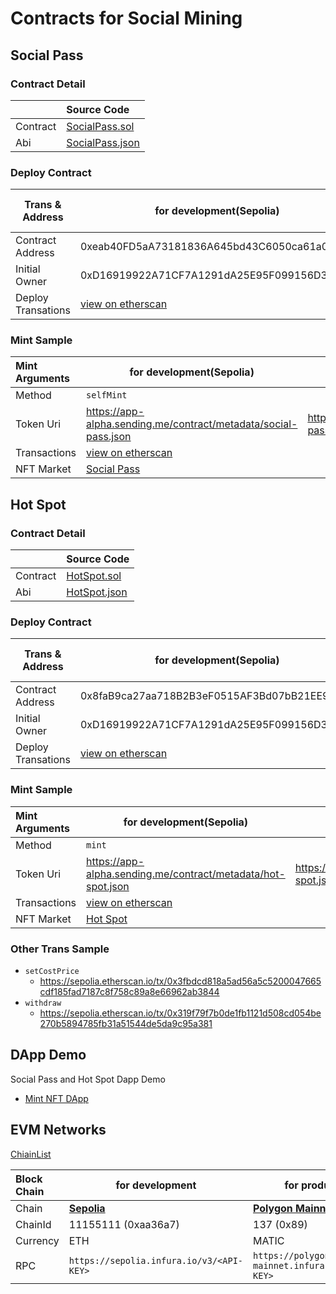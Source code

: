 # Contracts for Social Mining

## Social Pass

### Contract Detail


|          | Source Code                                  |
| :--------- | :--------------------------------------------- |
| Contract | [SocialPass.sol](./contracts/SocialPass.sol) |
| Abi      | [SocialPass.json](./abi/SocialPass.json)     |

### Deploy Contract


| Trans & Address    | for development(Sepolia)                                                                                                | for production(Polygon Mainnet) |
| -------------------- | ------------------------------------------------------------------------------------------------------------------------- | --------------------------------- |
| Contract Address   | 0xeab40FD5aA73181836A645bd43C6050ca61a07d2                                                                              | TODO                            |
| Initial Owner      | 0xD16919922A71CF7A1291dA25E95F099156D3C471                                                                              | TODO                            |
| Deploy Transations | [view on etherscan](https://sepolia.etherscan.io/tx/0x523119dd9824170d7b84e48a37697d2bf062de2a664bd9e4fede305915adbfd9) | TODO                            |

### Mint Sample


| Mint Arguments | for development(Sepolia)                                                                                                | for production(Polygon Mainnet)                            |
| :--------------- | ------------------------------------------------------------------------------------------------------------------------- | ------------------------------------------------------------ |
| Method         | `selfMint`                                                                                                              |                                                            |
| Token Uri      | https://app-alpha.sending.me/contract/metadata/social-pass.json                                                         | https://chat.sending.me/contract/metadata/social-pass.json |
| Transactions   | [view on etherscan](https://sepolia.etherscan.io/tx/0x869e6e4558d904c72e0736c8b5635ab88522c4f005009a13ec786f49edfb69c6) |                                                            |
| NFT Market     | [Social Pass](https://testnets.opensea.io/assets/sepolia/0xeab40fd5aa73181836a645bd43c6050ca61a07d2/10000)              |                                                            |

## Hot Spot

### Contract Detail


|          | Source Code                            |
| :--------- | :--------------------------------------- |
| Contract | [HotSpot.sol](./contracts/HotSpot.sol) |
| Abi      | [HotSpot.json](./abi/HotSpot.json)     |

### Deploy Contract


| Trans & Address    | for development(Sepolia)                                                                                                | for production(Polygon Mainnet) |
| -------------------- | ------------------------------------------------------------------------------------------------------------------------- | --------------------------------- |
| Contract Address   | 0x8faB9ca27aa718B2B3eF0515AF3Bd07bB21EE99C                                                                              | TODO                            |
| Initial Owner      | 0xD16919922A71CF7A1291dA25E95F099156D3C471                                                                              | TODO                            |
| Deploy Transations | [view on etherscan](https://sepolia.etherscan.io/tx/0xd18ff29855084adb72122e7d0f2ec392e0fed7840260c93bce735cc1fde49289) | TODO                            |

### Mint Sample


| Mint Arguments | for development(Sepolia)                                                                                                | for production(Polygon Mainnet)                         |
| :--------------- | ------------------------------------------------------------------------------------------------------------------------- | --------------------------------------------------------- |
| Method         | `mint`                                                                                                                  |                                                         |
| Token Uri      | https://app-alpha.sending.me/contract/metadata/hot-spot.json                                                            | https://chat.sending.me/contract/metadata/hot-spot.json |
| Transactions   | [view on etherscan](https://sepolia.etherscan.io/tx/0x5a6a57a30db16d09ee937aa5668d8da6120943051e12b2934165ae1227434d7f) |                                                         |
| NFT Market     | [Hot Spot](https://testnets.opensea.io/assets/sepolia/0x8fab9ca27aa718b2b3ef0515af3bd07bb21ee99c/9)                     |                                                         |

### Other Trans Sample

* `setCostPrice`
  * https://sepolia.etherscan.io/tx/0x3fbdcd818a5ad56a5c5200047665cdf185fad7187c8f758c89a8e66962ab3844
* `withdraw`
  * https://sepolia.etherscan.io/tx/0x319f79f7b0de1fb1121d508cd054be270b5894785fb31a51544de5da9c95a381

## DApp Demo

Social Pass and Hot Spot Dapp Demo

* [Mint NFT DApp](https://github.com/coralsdm/nft-minter-tutorial/blob/main/README.md)

## EVM Networks

[ChiainList](https://chainlist.org/)


| Block Chain | for development                                     | for production                                         |
| :------------ | ----------------------------------------------------- | -------------------------------------------------------- |
| Chain       | [**Sepolia**](https://chainlist.org/chain/11155111) | [**Polygon Mainnet**](https://chainlist.org/chain/137) |
| ChainId     | 11155111 (0xaa36a7)                                 | 137 (0x89)                                             |
| Currency    | ETH                                                 | MATIC                                                  |
| RPC         | `https://sepolia.infura.io/v3/<API-KEY>`            | `https://polygon-mainnet.infura.io/v3/<API-KEY>`       |
